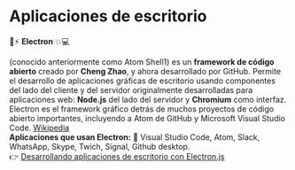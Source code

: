 # Aplicaciones de escritorio

💨⚡ **Electron** 💥💻

(conocido anteriormente como Atom Shell1​) es un **framework de código abierto** creado por **Cheng Zhao**, y ahora desarrollado por GitHub. Permite el desarrollo de aplicaciones gráficas de escritorio usando componentes del lado del cliente y del servidor originalmente desarrolladas para aplicaciones web: **Node.js** del lado del servidor y **Chromium** como interfaz. Electron es el framework gráfico detrás de muchos proyectos de código abierto importantes, incluyendo a Atom de GitHub​ y Microsoft Visual Studio Code. [Wikipedia](https://es.wikipedia.org/wiki/Electron_(software))  
**Aplicaciones que usan Electron:** 💪 Visual Studio Code, Atom, Slack, WhatsApp, Skype, Twich, Signal, Github desktop.  
👉 [Desarrollando aplicaciones de escritorio con Electron.js](https://platzi.com/blog/aplicaciones-escritorio-electron-js/)